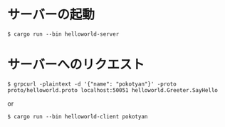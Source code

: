 # サーバーの起動

```
$ cargo run --bin helloworld-server
```

# サーバーへのリクエスト

```
$ grpcurl -plaintext -d '{"name": "pokotyan"}' -proto proto/helloworld.proto localhost:50051 helloworld.Greeter.SayHello
```

or

```
$ cargo run --bin helloworld-client pokotyan
```
